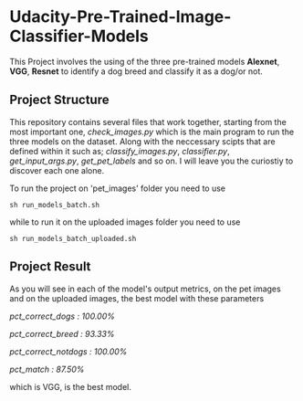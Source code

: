# Udacity-Pre-Trained-Image-Classifier-Models
This Project involves the using of the three pre-trained models **Alexnet**, **VGG**, **Resnet** to identify a dog breed and classify it as a dog/or not.

## Project Structure
This repository contains several files that work together, starting from the most important one, *check_images.py* which is the main program to run the three models on the dataset.
Along with the neccessary scipts that are defined within it such as; *classify_images.py*, *classifier.py*, *get_input_args.py*, *get_pet_labels* and so on. I will leave you the curiostiy to discover each one alone.

To run the project on 'pet_images' folder you need to use 
```
sh run_models_batch.sh
```

while to run it on the uploaded images folder you need to use
```
sh run_models_batch_uploaded.sh
```

## Project Result
As you will see in each of the model's output metrics, on the pet images and on the uploaded images, the best model with these parameters

*pct_correct_dogs    : 100.00%*

*pct_correct_breed   : 93.33%*

*pct_correct_notdogs : 100.00%*

*pct_match           : 87.50%*

which is VGG, is the best model.
